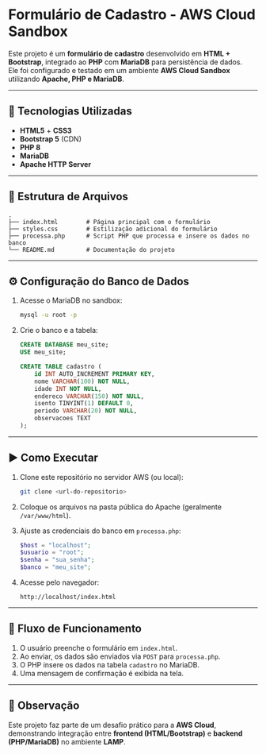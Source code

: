 # Formulário de Cadastro - AWS Cloud Sandbox

Este projeto é um **formulário de cadastro** desenvolvido em **HTML + Bootstrap**, integrado ao **PHP** com **MariaDB** para persistência de dados.  
Ele foi configurado e testado em um ambiente **AWS Cloud Sandbox** utilizando **Apache, PHP e MariaDB**.

---

## 🚀 Tecnologias Utilizadas
- **HTML5** + **CSS3**  
- **Bootstrap 5** (CDN)  
- **PHP 8**  
- **MariaDB**  
- **Apache HTTP Server**  

---

## 📂 Estrutura de Arquivos
```
.
├── index.html        # Página principal com o formulário
├── styles.css        # Estilização adicional do formulário
├── processa.php      # Script PHP que processa e insere os dados no banco
└── README.md         # Documentação do projeto
```

---

## ⚙️ Configuração do Banco de Dados
1. Acesse o MariaDB no sandbox:
   ```bash
   mysql -u root -p
   ```

2. Crie o banco e a tabela:
   ```sql
   CREATE DATABASE meu_site;
   USE meu_site;

   CREATE TABLE cadastro (
       id INT AUTO_INCREMENT PRIMARY KEY,
       nome VARCHAR(100) NOT NULL,
       idade INT NOT NULL,
       endereco VARCHAR(150) NOT NULL,
       isento TINYINT(1) DEFAULT 0,
       periodo VARCHAR(20) NOT NULL,
       observacoes TEXT
   );
   ```

---

## ▶️ Como Executar
1. Clone este repositório no servidor AWS (ou local):
   ```bash
   git clone <url-do-repositorio>
   ```

2. Coloque os arquivos na pasta pública do Apache (geralmente `/var/www/html`).

3. Ajuste as credenciais do banco em `processa.php`:
   ```php
   $host = "localhost";
   $usuario = "root";
   $senha = "sua_senha";
   $banco = "meu_site";
   ```

4. Acesse pelo navegador:
   ```
   http://localhost/index.html
   ```

---

## 📝 Fluxo de Funcionamento
1. O usuário preenche o formulário em `index.html`.  
2. Ao enviar, os dados são enviados via `POST` para `processa.php`.  
3. O PHP insere os dados na tabela `cadastro` no MariaDB.  
4. Uma mensagem de confirmação é exibida na tela.  

---

## 📌 Observação
Este projeto faz parte de um desafio prático para a **AWS Cloud**, demonstrando integração entre **frontend (HTML/Bootstrap)** e **backend (PHP/MariaDB)** no ambiente **LAMP**.
